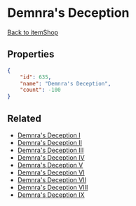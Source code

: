 # Demnra's Deception

<no description available>

[Back to itemShop](../item-shops.md)

## Properties

```json
{
    "id": 635,
    "name": "Demnra's Deception",
    "count": -100
}
```

## Related

- [Demnra's Deception I](../items/18974-demnra-s-deception-i.md)
- [Demnra's Deception II](../items/18975-demnra-s-deception-ii.md)
- [Demnra's Deception III](../items/18976-demnra-s-deception-iii.md)
- [Demnra's Deception IV](../items/18977-demnra-s-deception-iv.md)
- [Demnra's Deception V](../items/18978-demnra-s-deception-v.md)
- [Demnra's Deception VI](../items/18979-demnra-s-deception-vi.md)
- [Demnra's Deception VII](../items/18980-demnra-s-deception-vii.md)
- [Demnra's Deception VIII](../items/18981-demnra-s-deception-viii.md)
- [Demnra's Deception IX](../items/18982-demnra-s-deception-ix.md)

